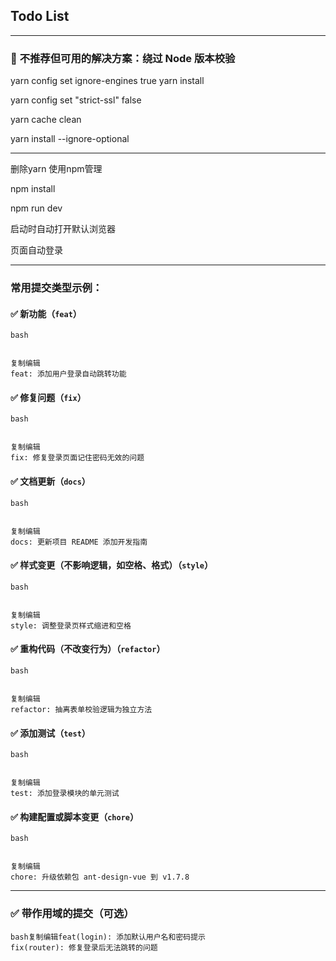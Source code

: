 ## Todo List

---

### 🧪 **不推荐但可用的解决方案：绕过 Node 版本校验**

yarn config set ignore-engines true
yarn install

yarn config set "strict-ssl" false

yarn cache clean

yarn install --ignore-optional

-----

删除yarn 使用npm管理

npm install

npm run dev

启动时自动打开默认浏览器

页面自动登录

---

### 常用提交类型示例：

#### ✅ 新功能（`feat`）

```
bash


复制编辑
feat: 添加用户登录自动跳转功能
```

#### ✅ 修复问题（`fix`）

```
bash


复制编辑
fix: 修复登录页面记住密码无效的问题
```

#### ✅ 文档更新（`docs`）

```
bash


复制编辑
docs: 更新项目 README 添加开发指南
```

#### ✅ 样式变更（不影响逻辑，如空格、格式）（`style`）

```
bash


复制编辑
style: 调整登录页样式缩进和空格
```

#### ✅ 重构代码（不改变行为）（`refactor`）

```
bash


复制编辑
refactor: 抽离表单校验逻辑为独立方法
```

#### ✅ 添加测试（`test`）

```
bash


复制编辑
test: 添加登录模块的单元测试
```

#### ✅ 构建配置或脚本变更（`chore`）

```
bash


复制编辑
chore: 升级依赖包 ant-design-vue 到 v1.7.8
```

------

### ✅ 带作用域的提交（可选）

```
bash复制编辑feat(login): 添加默认用户名和密码提示
fix(router): 修复登录后无法跳转的问题
```
